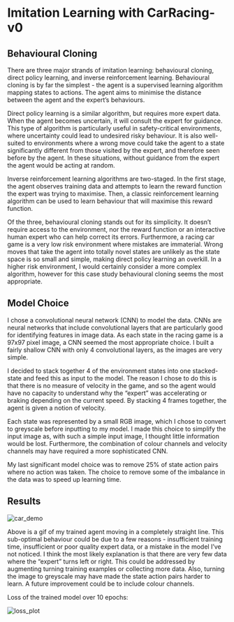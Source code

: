 # Imitation Learning with CarRacing-v0

## Behavioural Cloning
There are three major strands of imitation learning: behavioural cloning, direct policy learning, and inverse reinforcement learning. 
Behavioural cloning is by far the simplest - the agent is a supervised learning algorithm mapping states to actions. The agent aims to minimise the distance between the agent and the expert’s behaviours.

Direct policy learning is a similar algorithm, but requires more expert data. When the agent becomes uncertain, it will consult the expert for guidance. This type of algorithm is particularly useful in safety-critical environments, where uncertainty could lead to undesired risky behaviour. It is also well-suited to environments where a wrong move could take the agent to a state significantly different from those visited by the expert, and therefore seen before by the agent. In these situations, without guidance from the expert the agent would be acting at random. 

Inverse reinforcement learning algorithms are two-staged. In the first stage, the agent observes training data and attempts to learn the reward function the expert was trying to maximise. Then, a classic reinforcement learning algorithm can be used to learn behaviour that will maximise this reward function.

Of the three, behavioural cloning stands out for its simplicity. It doesn’t require access to the environment, nor the reward function or an interactive human expert who can help correct its errors. Furthermore, a racing car game is a very low risk environment where mistakes are immaterial. Wrong moves that take the agent into totally novel states are unlikely as the state space is so small and simple, making direct policy learning an overkill. In a higher risk environment, I would certainly consider a more complex algorithm, however for this case study behavioural cloning seems the most appropriate.  

## Model Choice
I chose a convolutional neural network (CNN) to model the data. CNNs are neural networks that include convolutional layers that are particularly good for identifying features in image data. As each state in the racing game is a 97x97 pixel image, a CNN seemed the most appropriate choice. I built a fairly shallow CNN with only 4 convolutional layers, as the images are very simple. 

I decided to stack together 4 of the environment states into one stacked-state and feed this as input to the model. The reason I chose to do this is that there is no measure of velocity in the game, and so the agent would have no capacity to understand why the “expert” was accelerating or braking depending on the current speed. By stacking 4 frames together, the agent is given a notion of velocity. 

Each state was represented by a small RGB image, which I chose to convert to greyscale before inputting to my model. I made this choice to simplify the input image as, with such a simple input image, I thought little information would be lost. Furthermore, the combination of colour channels and velocity channels may have required a more sophisticated CNN.

My last significant model choice was to remove 25% of state action pairs where no action was taken. The choice to remove some of the imbalance in the data was to speed up learning time. 

## Results

![car_demo](https://user-images.githubusercontent.com/9541955/111087782-c75c5a00-8523-11eb-9b8f-030bf9cb9728.gif)

Above is a gif of my trained agent moving in a completely straight line. This sub-optimal behaviour could be due to a few reasons - insufficient training time, insufficient or poor quality expert data, or a mistake in the model I’ve not noticed. I think the most likely explanation is that there are very few data where the “expert” turns left or right. This could be addressed by augmenting turning training examples or collecting more data. Also, turning the image to greyscale may have made the state action pairs harder to learn. A future improvement could be to include colour channels.

Loss of the trained model over 10 epochs:

![loss_plot](https://user-images.githubusercontent.com/9541955/111122816-d9171f00-856e-11eb-9f4e-927b147a3d7f.png)


